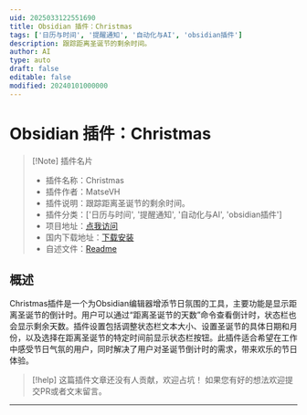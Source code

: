 ```yaml
---
uid: 2025033122551690
title: Obsidian 插件：Christmas
tags: ['日历与时间', '提醒通知', '自动化与AI', 'obsidian插件']
description: 跟踪距离圣诞节的剩余时间。
author: AI
type: auto
draft: false
editable: false
modified: 20240101000000
---
```


# Obsidian 插件：Christmas

> [!Note] 插件名片
> - 插件名称：Christmas
> - 插件作者：MatseVH
> - 插件说明：跟踪距离圣诞节的剩余时间。
> - 插件分类：['日历与时间', '提醒通知', '自动化与AI', 'obsidian插件']
> - 项目地址：[点我访问](https://github.com/Matse2005/Obsidian-Christmas)
> - 国内下载地址：[下载安装](https://pkmer.cn/products/plugin/pluginMarket/?christmas)
> - 自述文件：[Readme](https://ghproxy.net/https://raw.githubusercontent.com/Matse2005/Obsidian-Christmas/master/README.md)



## 概述

Christmas插件是一个为Obsidian编辑器增添节日氛围的工具，主要功能是显示距离圣诞节的倒计时。用户可以通过“距离圣诞节的天数”命令查看倒计时，状态栏也会显示剩余天数。插件设置包括调整状态栏文本大小、设置圣诞节的具体日期和月份，以及选择在距离圣诞节的特定时间前显示状态栏按钮。此插件适合希望在工作中感受节日气氛的用户，同时解决了用户对圣诞节倒计时的需求，带来欢乐的节日体验。


> [!help] 
> 这篇插件文章还没有人贡献，欢迎占坑！
> 如果您有好的想法欢迎提交PR或者文末留言。
> 

---



